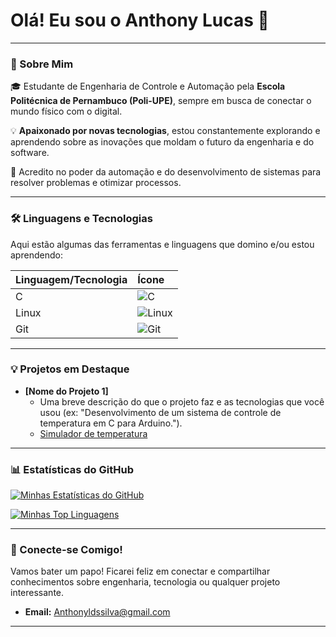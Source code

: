# Olá! Eu sou o Anthony Lucas 👋

---

### 🚀 Sobre Mim

🎓 Estudante de Engenharia de Controle e Automação pela **Escola Politécnica de Pernambuco (Poli-UPE)**, sempre em busca de conectar o mundo físico com o digital.

💡 **Apaixonado por novas tecnologias**, estou constantemente explorando e aprendendo sobre as inovações que moldam o futuro da engenharia e do software.

🌱 Acredito no poder da automação e do desenvolvimento de sistemas para resolver problemas e otimizar processos.

---

### 🛠️ Linguagens e Tecnologias

Aqui estão algumas das ferramentas e linguagens que domino e/ou estou aprendendo:

| Linguagem/Tecnologia | Ícone |
| :------------------- | :---- |
| C                    | ![C](https://img.shields.io/badge/C-00599C?style=for-the-badge&logo=c&logoColor=white) |
| Linux                | ![Linux](https://img.shields.io/badge/Linux-FCC624?style=for-the-badge&logo=linux&logoColor=black) |
| Git                  | ![Git](https://img.shields.io/badge/Git-F05032?style=for-the-badge&logo=git&logoColor=white) |
---

### 💡 Projetos em Destaque

* **[Nome do Projeto 1]**
    * Uma breve descrição do que o projeto faz e as tecnologias que você usou (ex: "Desenvolvimento de um sistema de controle de temperatura em C para Arduino.").
    * [Simulador de temperatura](https://github.com/Anthonyldss/simulador-de-temperatura)

---

### 📊 Estatísticas do GitHub

[![Minhas Estatísticas do GitHub](https://github-readme-stats.vercel.app/api?username=seunomedeusuario&show_icons=true&theme=nord)](https://github.com/anuraghazra/github-readme-stats)

[![Minhas Top Linguagens](https://github-readme-stats.vercel.app/api/top-langs/?username=seunomedeusuario&layout=compact&theme=nord)](https://github.com/anuraghazra/github-readme-stats)

---

### 🤝 Conecte-se Comigo!

Vamos bater um papo! Ficarei feliz em conectar e compartilhar conhecimentos sobre engenharia, tecnologia ou qualquer projeto interessante.

* **Email:** Anthonyldssilva@gmail.com
---

